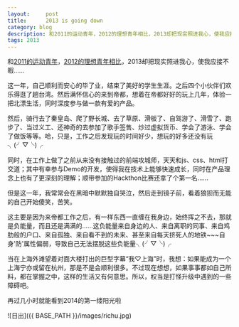 ```yaml
---
layout:     post
title:      2013 is going down
category: blog
description: 和2011的运动青年，2012的理想青年相比，2013却把现实照进我心，使我应接不暇......
tags: 2013
---
```


和[2011的运动青年](http://www.douban.com/note/193375739/)，[2012的理想青年相比](http://shihongzhi.com/2012/)，2013却把现实照进我心，使我应接不暇......

这一年，自己顺利而安心的毕了业，结束了美好的学生生涯。之后四个小伙伴们欢乐得逛了趟台湾。然后满怀信心的来到帝都，想着在帝都好好的玩上几年，体验一把北漂生活，同时深度参与做一款有爱的产品。

然后，骑行去了秦皇岛、爬了野长城、去了草原、滑板了、自驾游了、滑雪了、跑步了、当过义工、还神奇的去参加了歌手签售、炒过虚拟货币、学会了游泳、学会了做饭等等。哈，只是，工作之后发现玩的时间好少，想玩的好多还没有玩╮(╯▽╰)╭

同时，在工作上做了之前从来没有接触过的前端攻城师，天天和js、css、html打交道；其中有幸参与Demo的开发，使得我在技术上能够快速成长，同时在产品理念上也有了更深刻的理解；顺带参加的Hackthon比赛还拿了个第一名......

但是这一年，我常常会在黑暗中默默独自哭泣，然后走到镜子前，看着狼狈而无能的自己开始傻笑，苦笑。

这主要是因为来帝都工作之后，有一样东西一直缠在我身边，始终挥之不去，那就是负能量，而且还是满满的......这负能量来自身边的人、来自离职的同事、来自鸡肋般的户口、来自孤独、来自看不到的未来、甚至来自每天挤死人的地铁~~~自身'防'属性偏弱，导致自己无法摆脱这些负能量╮(╯▽╰)╭

当在上海外滩望着对面大楼打出的巨型字幕“我♡上海”时，我想：如果能成为一个上海宁亦或留在杭州，那是不是会顺利很多。不过现在想想，如果事事都如自己所料，都在掌握之中，这样的生活又有何意思。所以，权当是打怪升级中遇到的一些障碍吧。

再过几小时就能看到2014的第一缕阳光啦

![日出]({{ BASE_PATH }}/images/richu.jpg)
